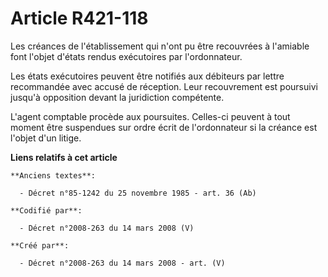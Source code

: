 # Article R421-118

Les créances de l'établissement qui n'ont pu être recouvrées à l'amiable font l'objet d'états rendus exécutoires par
l'ordonnateur.

Les états exécutoires peuvent être notifiés aux débiteurs par lettre recommandée avec accusé de réception. Leur recouvrement
est poursuivi jusqu'à opposition devant la juridiction compétente.

L'agent comptable procède aux poursuites. Celles-ci peuvent à tout moment être suspendues sur ordre écrit de l'ordonnateur si
la créance est l'objet d'un litige.

**Liens relatifs à cet article**

	**Anciens textes**:

	  - Décret n°85-1242 du 25 novembre 1985 - art. 36 (Ab)

	**Codifié par**:

	  - Décret n°2008-263 du 14 mars 2008 (V)

	**Créé par**:

	  - Décret n°2008-263 du 14 mars 2008 - art. (V)
